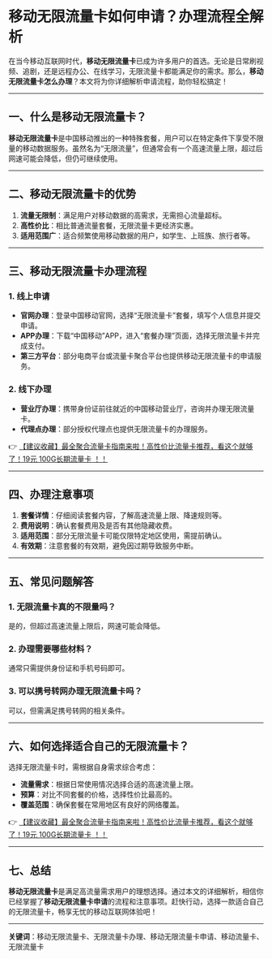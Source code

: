 # 移动无限流量卡如何申请？办理流程全解析

在当今移动互联网时代，**移动无限流量卡**已成为许多用户的首选。无论是日常刷视频、追剧，还是远程办公、在线学习，无限流量卡都能满足你的需求。那么，**移动无限流量卡怎么办理**？本文将为你详细解析申请流程，助你轻松搞定！

---

## 一、什么是移动无限流量卡？

**移动无限流量卡**是中国移动推出的一种特殊套餐，用户可以在特定条件下享受不限量的移动数据服务。虽然名为“无限流量”，但通常会有一个高速流量上限，超过后网速可能会降低，但仍可继续使用。

---

## 二、移动无限流量卡的优势

1. **流量无限制**：满足用户对移动数据的高需求，无需担心流量超标。
2. **高性价比**：相比普通流量套餐，无限流量卡更经济实惠。
3. **适用范围广**：适合频繁使用移动数据的用户，如学生、上班族、旅行者等。

---

## 三、移动无限流量卡办理流程

### 1. 线上申请
- **官网办理**：登录中国移动官网，选择“无限流量卡”套餐，填写个人信息并提交申请。
- **APP办理**：下载“中国移动”APP，进入“套餐办理”页面，选择无限流量卡并完成支付。
- **第三方平台**：部分电商平台或流量卡聚合平台也提供移动无限流量卡的申请服务。

### 2. 线下办理
- **营业厅办理**：携带身份证前往就近的中国移动营业厅，咨询并办理无限流量卡。
- **代理点办理**：部分授权代理点也提供无限流量卡的办理服务。

👉 [【建议收藏】最全聚合流量卡指南来啦！高性价比流量卡推荐，看这个就够了！19元 100G长期流量卡 ！！](https://bit.ly/Liuliangka)

---

## 四、办理注意事项

1. **套餐详情**：仔细阅读套餐内容，了解高速流量上限、降速规则等。
2. **费用说明**：确认套餐费用及是否有其他隐藏收费。
3. **适用范围**：部分无限流量卡可能仅限特定地区使用，需提前确认。
4. **有效期**：注意套餐的有效期，避免因过期导致服务中断。

---

## 五、常见问题解答

### 1. 无限流量卡真的不限量吗？
是的，但超过高速流量上限后，网速可能会降低。

### 2. 办理需要哪些材料？
通常只需提供身份证和手机号码即可。

### 3. 可以携号转网办理无限流量卡吗？
可以，但需满足携号转网的相关条件。

---

## 六、如何选择适合自己的无限流量卡？

选择无限流量卡时，需根据自身需求综合考虑：
- **流量需求**：根据日常使用情况选择合适的高速流量上限。
- **预算**：对比不同套餐的价格，选择性价比最高的。
- **覆盖范围**：确保套餐在常用地区有良好的网络覆盖。

👉 [【建议收藏】最全聚合流量卡指南来啦！高性价比流量卡推荐，看这个就够了！19元 100G长期流量卡 ！！](https://bit.ly/Liuliangka)

---

## 七、总结

**移动无限流量卡**是满足高流量需求用户的理想选择。通过本文的详细解析，相信你已经掌握了**移动无限流量卡申请**的流程和注意事项。赶快行动，选择一款适合自己的无限流量卡，畅享无忧的移动互联网体验吧！

--- 

**关键词**：移动无限流量卡、无限流量卡办理、移动无限流量卡申请、移动流量卡、无限流量卡